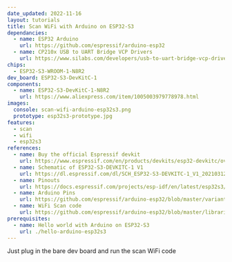 ```yaml
---
date_updated: 2022-11-16
layout: tutorials
title: Scan WiFi with Arduino on ESP32-S3
dependancies:
  - name: ESP32 Arduino
    url: https://github.com/espressif/arduino-esp32
  - name: CP210x USB to UART Bridge VCP Drivers
    url: https://www.silabs.com/developers/usb-to-uart-bridge-vcp-drivers?tab=downloads
chips:
  - ESP32-S3-WROOM-1-N8R2
dev_board: ESP32-S3-DevKitC-1
components:
  - name: ESP32-S3-DevKitC-1-N8R2
    url: https://www.aliexpress.com/item/1005003979778978.html
images:
  console: scan-wifi-arduino-esp32s3.png
  prototype: esp32s3-prototype.jpg
features:
  - scan
  - wifi
  - esp32s3
references:
  - name: Buy the official Espressif devkit
    url: https://www.espressif.com/en/products/devkits/esp32-devkitc/overview
  - name: Schematic of ESP32-S3-DEVKITC-1 V1
    url: https://dl.espressif.com/dl/SCH_ESP32-S3-DEVKITC-1_V1_20210312C.pdf
  - name: Pinouts
    url: https://docs.espressif.com/projects/esp-idf/en/latest/esp32s3/hw-reference/esp32s3/user-guide-devkitc-1.html#pin-layout
  - name: Arduino Pins
    url: https://github.com/espressif/arduino-esp32/blob/master/variants/esp32s3/pins_arduino.h
  - name: WiFi Scan code
    url: https://github.com/espressif/arduino-esp32/blob/master/libraries/WiFi/examples/WiFiScan/WiFiScan.ino
prerequisites:
  - name: Hello world with Arduino on ESP32-S3
    url: ./hello-arduino-esp32s3
---
```


Just plug in the bare dev board and run the scan WiFi code
